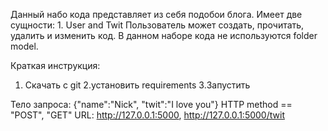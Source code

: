 Данный набо кода представляет из себя подобои блога. 
Имеет две сущности: 1. User and Twit
Пользователь может создать, прочитать, удалить и изменить код.
В данном наборе кода не используются folder model.

Краткая инструкция:
1. Скачать с git
2.установить requirements
3.Запустить

Тело запроса: {"name":"Nick", "twit":"I love you"}
HTTP method == "POST", "GET"
URL: http://127.0.0.1:5000, http://127.0.0.1:5000/twit